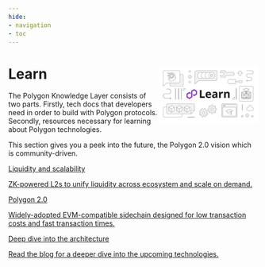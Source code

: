 ```yaml
---
hide:
- navigation
- toc
---
```


<style>
   .git-revision-date-localized-plugin, .md-source-file, .md-content__button.md-icon {
        display: none;
   }
  [data-md-color-scheme="default"] {
      .md-main, .md-sidebar__scrollwrap {
            background-color: #E8E8E8 !important;
      }
   }
  [data-md-color-scheme="slate"] {
      .md-main, .md-sidebar__scrollwrap {
            background-color: #181818 !important;
      }
   }
</style>

<div class="section-wrapper product-section-head">
      <div class="hero-image"><img src="../img/learn/learn.svg" loading="lazy" class="hero-image" style="width: 40%; float: right;"></div>
   <div class="hero-left">
      <h1 class="hero-heading">Learn</h1>
      <p class="hero-subtext">The Polygon Knowledge Layer consists of two parts. Firstly, tech docs that developers need in order to build with Polygon protocols. Secondly, resources necessary for learning about Polygon technologies.</p>
<p class="hero-subtext">This section gives you a peek into the future, the Polygon 2.0 vision which is community-driven.
 </p>
   </div>
</div>
<div class="grid-container">
   <div class="grid-item">
      <a href="./liquidity-and-scalability">
         <div class="product-list-item-header">
            <div class="feature-card-heading">Liquidity and scalability</div>
         </div>
         <p class="feature-paragraph">ZK-powered L2s to unify liquidity across ecosystem and scale on demand.</p>
      </a>
   </div>
    <div class="grid-item">
      <a href="./polygon-protocols">
         <div class="product-list-item-header">
            <div class="feature-card-heading">Polygon 2.0</div>
         </div>
         <p class="feature-paragraph">Widely-adopted EVM-compatible sidechain designed for low transaction costs and fast transaction times.</p>
      </a>
   </div>
         <div class="grid-item">
      <a href="./deep-dive-arch">
         <div class="product-list-item-header">
            <div class="feature-card-heading">Deep dive into the architecture</div>
         </div>
         <p class="feature-paragraph">Read the blog for a deeper dive into the upcoming technologies.</p>
      </a>
   </div>
</div>
</div>